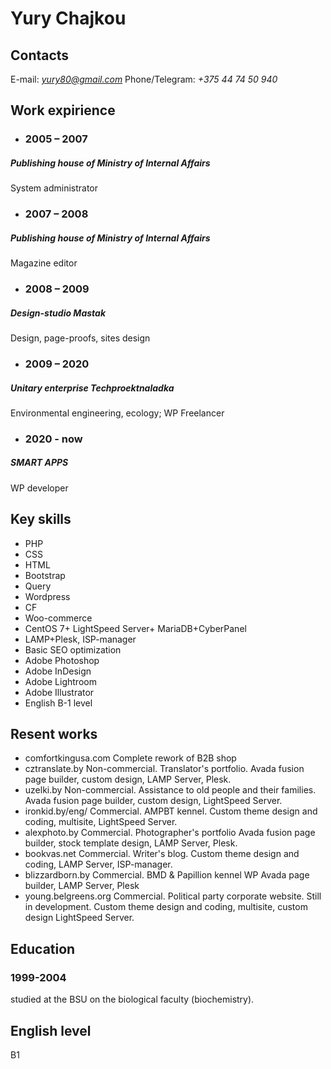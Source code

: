 # Yury Chajkou
## Contacts
 E-mail: *yury80@gmail.com*
Phone/Telegram: *+375 44 74 50 940* 
## Work expirience
* ### 2005 – 2007
##### Publishing house of Ministry of Internal Affairs
System administrator
* ### 2007 – 2008
##### Publishing house of Ministry of Internal Affairs
Magazine editor
* ### 2008 – 2009
##### Design-studio Mastak
Design, page-proofs, sites design
* ### 2009 – 2020
##### Unitary enterprise Techproektnaladka
Environmental engineering, ecology;
WP Freelancer
* ### 2020 - now
##### SMART APPS 
WP developer 


## Key skills
* PHP
* CSS
* HTML
* Bootstrap
* Query
* Wordpress
* CF
* Woo-commerce
* CentOS 7+ LightSpeed Server+ MariaDB+CyberPanel
* LAMP+Plesk, ISP-manager
* Basic SEO optimization
* Adobe Photoshop
* Adobe InDesign
* Adobe Lightroom
* Adobe Illustrator
* English B-1 level

## Resent works
*  comfortkingusa.com Сomplete rework  of B2B shop
* cztranslate.by Non-commercial. Translator's portfolio. Avada fusion page builder, custom design, LAMP Server, Plesk.
* uzelki.by Non-commercial. Assistance to old people and their families. Avada fusion page builder, custom design, LightSpeed Server.
* ironkid.by/eng/ Commercial. AMPBT kennel. Custom theme design and coding, multisite, LightSpeed Server. 
* alexphoto.by Commercial. Photographer's portfolio Avada fusion page builder, stock template design, LAMP Server, Plesk.
* bookvas.net Commercial. Writer's blog. Custom theme design and coding, LAMP Server, ISP-manager. 
* blizzardborn.by Commercial. BMD & Papillion kennel WP Avada page builder, LAMP Server, Plesk
* young.belgreens.org Commercial. Political party corporate website. Still in development. Custom theme design and coding, multisite, custom design LightSpeed Server.


## Education
###  1999-2004 
studied at the BSU on the biological faculty (biochemistry).

## English level 
B1
